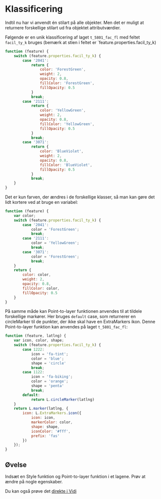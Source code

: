# Klassificering

Indtil nu har vi anvendt én stilart på alle objekter. Men det er muligt at returnere forskellige stilart ud fra objektet
attributværdier.

Følgende er en unik klassificering af laget `t_5801_fac_fl` med feltet `facil_ty_k` bruges (bemærk at stien i feltet
er `feature.properties.facil_ty_k)

```javascript
function (feature) {
    switch (feature.properties.facil_ty_k) {
        case '2041':
            return {
                color: 'ForestGreen',
                weight: 2,
                opacity: 0.8,
                fillColor: 'ForestGreen',
                fillOpacity: 0.5
            }
            break;
        case '2111':
            return {
                color: 'YellowGreen',
                weight: 2,
                opacity: 0.8,
                fillColor: 'YellowGreen',
                fillOpacity: 0.5
            }
            break;
        case '3071':
            return {
                color: 'BlueViolet',
                weight: 2,
                opacity: 0.8,
                fillColor: 'BlueViolet',
                fillOpacity: 0.5
            }
            break;
    }
}
```

Det er kun farven, der ændres i de forskellige klasser, så man kan gøre det lidt kortere ved at bruge en variabel:

```javascript
function (feature) {
    var color;
    switch (feature.properties.facil_ty_k) {
        case '2041':
            color = 'ForestGreen';
            break;
        case '2111':
            color = 'YellowGreen';
            break;
        case '3071':
            color = 'ForestGreen';
            break;
    }
    return {
        color: color,
        weight: 2,
        opacity: 0.8,
        fillColor: color,
        fillOpacity: 0.5
    }
}
```

På samme måde kan Point-to-layer funktionen anvendes til at tildele forskellige markører. Her bruges `default` case, som
returnerer en circleMarker til de punkter, der ikke skal have en ExtraMarkers ikon. Denne Point-to-layer funktion kan
anvendes på laget `t_5801_fac_fl`:

```javascript
function (feature, latlng) {
    var icon, color, shape;
    switch (feature.properties.facil_ty_k) {
        case 1222:
            icon = 'fa-tint';
            color = 'blue';
            shape = 'circle'
            break;
        case 1122:
            icon = 'fa-biking';
            color = 'orange';
            shape = 'penta'
            break;
        default:
            return L.circleMarker(latlng)
    }
    return L.marker(latlng, {
        icon: L.ExtraMarkers.icon({
            icon: icon,
            markerColor: color,
            shape: shape,
            iconColor: '#fff',
            prefix: 'fas'
        })
    });
}
```

## Øvelse

Indsæt en Style funktion og Point-to-layer funktion i et lagene. Prøv at ændre på nogle egenskaber.

Du kan også prøve det [direkte i Vidi](https://vidi.swarm.gc2.io/app/demo/workshop)
